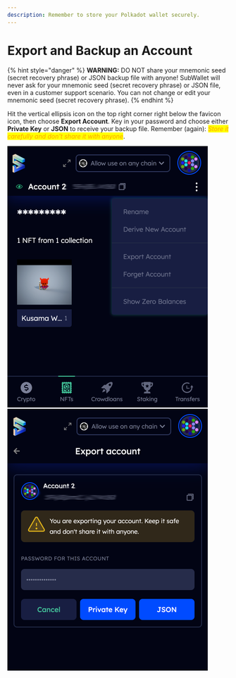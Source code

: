 ```yaml
---
description: Remember to store your Polkadot wallet securely.
---
```


# Export and Backup an Account

{% hint style="danger" %}
**WARNING:** DO NOT share your mnemonic seed (secret recovery phrase) or JSON backup file with anyone! SubWallet will never ask for your mnemonic seed (secret recovery phrase) or JSON  file, even in a customer support scenario. You can not change or edit your mnemonic seed (secret recovery phrase).
{% endhint %}

Hit the vertical ellipsis icon on the top right corner right below the favicon icon, then choose **Export Account**. Key in your password and choose either **Private Key** or **JSON** to receive your backup file. Remember (again): _<mark style="color:orange;">Store it carefully and don't share it with anyone</mark>_.&#x20;

![](../.gitbook/assets/export.png) ![](<../.gitbook/assets/export 2.png>)
